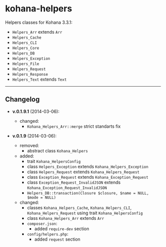 kohana-helpers
==============

Helpers classes for Kohana 3.3.1:

- `Helpers_Arr` extends `Arr`
- `Helpers_Cache`
- `Helpers_CLI`
- `Helpers_Core`
- `Helpers_DB`
- `Helpers_Exception`
- `Helpers_File`
- `Helpers_Request`
- `Helpers_Response`
- `Helpers_Text` extends `Text`

---

## Changelog
- **v.0.1.9.1** (2014-03-06):
	- changed:
		- `Kohana_Helpers_Arr::merge` strict standarts fix

- **v.0.1.9** (2014-03-06):
	- removed:
		- abstract class `Kohana_Helpers`
	- added:
		- trait `Kohana_HelpersConfig`
		- class `Helpers_Exception` extends `Kohana_Helpers_Exception`
		- class `Helpers_Request` extends `Kohana_Helpers_Request`
		- class `Exception_Request` extends `Kohana_Exception_Request`
		- class `Exception_Request_InvalidJSON` extends `Kohana_Exception_Request_InvalidJSON`
		- `Helpers_DB::transaction(Closure $closure, $name = NULL, $mode = NULL)`
	- changed:
		- classes
			`Kohana_Helpers_Cache`,
			`Kohana_Helpers_CLI`,
			`Kohana_Helpers_Request`
		  using trait `Kohana_HelpersConfig`
		- class `Kohana_Helpers_Arr` extends `Arr`
		- `composer.json`:
			- added `require-dev` section
		- `config/helpers.php`:
			- added `request` section
